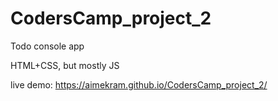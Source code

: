 # CodersCamp_project_2
Todo console app

HTML+CSS, but mostly JS

live demo: https://aimekram.github.io/CodersCamp_project_2/
